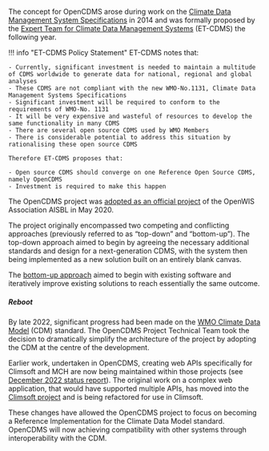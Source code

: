 The concept for OpenCDMS arose during work on the [Climate Data Management System Specifications][1] in 2014 and was formally proposed by the [Expert Team for Climate Data Management Systems][2] (ET-CDMS) the following year.

!!! info "ET-CDMS Policy Statement"
    ET-CDMS notes that:

    - Currently, significant investment is needed to maintain a multitude of CDMS worldwide to generate data for national, regional and global analyses
    - These CDMS are not compliant with the new WMO-No.1131, Climate Data Management Systems Specifications
    - Significant investment will be required to conform to the requirements of WMO-No. 1131
    - It will be very expensive and wasteful of resources to develop the same functionality in many CDMS
    - There are several open source CDMS used by WMO Members
    - There is considerable potential to address this situation by rationalising these open source CDMS

    Therefore ET-CDMS proposes that:
    
    - Open source CDMS should converge on one Reference Open Source CDMS, namely OpenCDMS
    - Investment is required to make this happen


The OpenCDMS project was [adopted as an official project][3] of the OpenWIS Association AISBL in May 2020.

The project originally encompassed two competing and conflicting approaches (previously referred to as “top-down” and “bottom-up”). The top-down approach aimed to begin by agreeing the necessary additional standards and design for a next-generation CDMS, with the system then being implemented as a new solution built on an entirely blank canvas. 

The [bottom-up approach][4] aimed to begin with existing software and iteratively improve existing solutions to reach essentially the same outcome.

##### Reboot

By late 2022, significant progress had been made on the [WMO Climate Data Model][5] (CDM) standard. The OpenCDMS Project Technical Team took the decision to dramatically simplify the architecture of the project by adopting the CDM at the centre of the development. 

Earlier work, undertaken in OpenCDMS, creating web APIs specifically for Climsoft and MCH are now being maintained within those projects (see [December 2022 status report][6]). The original work on a complex web application, that would have supported multiple APIs, has moved into the [Climsoft project][7] and is being refactored for use in Climsoft.

These changes have allowed the OpenCDMS project to focus on becoming a Reference Implementation for the Climate Data Model standard. OpenCDMS will now achieving compatibility with other systems through interoperability with the CDM.

[1]: https://library.wmo.int/index.php?lvl=notice_display&id=16300
[2]: https://community.wmo.int/en/open-cdms-strategy
[3]: http://openwis.github.io/openwis-documentation/minutes/steering/2020-05-26and28-OpenWIS-Steering-Committee-2020-May.html
[4]: https://github.com/opencdms/opencdms-project/wiki/Workshop-Reading-May-2019
[5]: https://github.com/wmo-im/tt-cdm/blob/main/README.md
[6]: https://openclimate.net/opencdms-status-report-and-stakeholder-update-3043287a4353
[7]: https://github.com/climsoft/climsoft-app/